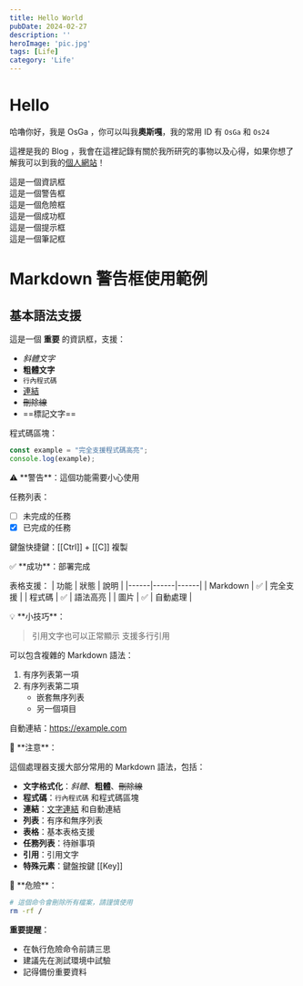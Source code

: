 ```yaml
---
title: Hello World
pubDate: 2024-02-27
description: ''
heroImage: 'pic.jpg'
tags: [Life]
category: 'Life'
---
```

# Hello
哈嚕你好，我是 OsGa ，你可以叫我**奧斯嘎**，我的常用 ID 有 `OsGa` 和 `Os24`

這裡是我的 Blog ，我會在這裡記錄有關於我所研究的事物以及心得，如果你想了解我可以到我的[個人網站](https://osga.lol)！

<div class="info">這是一個資訊框</div>
<div class="warning">這是一個警告框</div>
<div class="danger">這是一個危險框</div>
<div class="success">這是一個成功框</div>
<div class="tip">這是一個提示框</div>
<div class="note">這是一個筆記框</div>


# Markdown 警告框使用範例

## 基本語法支援

<div class="info">

這是一個 **重要** 的資訊框，支援：

- *斜體文字*
- **粗體文字**
- `行內程式碼`
- [連結](https://example.com)
- ~~刪除線~~
- ==標記文字==

程式碼區塊：
```javascript
const example = "完全支援程式碼高亮";
console.log(example);
```
</div>

<div class="warning">
⚠️ **警告**：這個功能需要小心使用

任務列表：
- [ ] 未完成的任務
- [x] 已完成的任務

鍵盤快捷鍵：[[Ctrl]] + [[C]] 複製
</div>

<div class="success">
✅ **成功**：部署完成

表格支援：
| 功能 | 狀態 | 說明 |
|------|------|------|
| Markdown | ✅ | 完全支援 |
| 程式碼 | ✅ | 語法高亮 |
| 圖片 | ✅ | 自動處理 |
</div>

<div class="tip">
💡 **小技巧**：

> 引用文字也可以正常顯示
> 支援多行引用

可以包含複雜的 Markdown 語法：

1. 有序列表第一項
2. 有序列表第二項
   - 嵌套無序列表
   - 另一個項目

自動連結：https://example.com
</div>

<div class="note">
📝 **注意**：

這個處理器支援大部分常用的 Markdown 語法，包括：

- **文字格式化**：*斜體*、**粗體**、~~刪除線~~
- **程式碼**：`行內程式碼` 和程式碼區塊
- **連結**：[文字連結](url) 和自動連結
- **列表**：有序和無序列表
- **表格**：基本表格支援
- **任務列表**：待辦事項
- **引用**：引用文字
- **特殊元素**：鍵盤按鍵 [[Key]]

</div>

<div class="danger">
🚨 **危險**：

```bash
# 這個命令會刪除所有檔案，請謹慎使用
rm -rf /
```

**重要提醒**：
- 在執行危險命令前請三思
- 建議先在測試環境中試驗
- 記得備份重要資料
</div>
